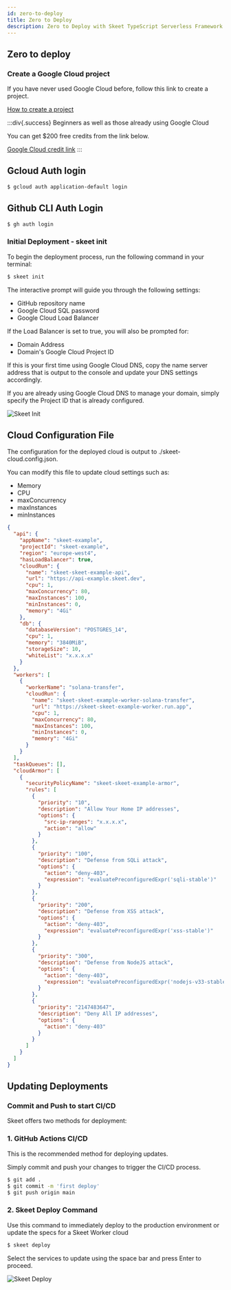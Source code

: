 ```yaml
---
id: zero-to-deploy
title: Zero to Deploy
description: Zero to Deploy with Skeet TypeScript Serverless Framework
---
```


## Zero to deploy

### Create a Google Cloud project

If you have never used Google Cloud before, follow this link to create a project.

[How to create a project](https://cloud.google.com/resource-manager/docs/creating-managing-projects)

:::div{.success}
Beginners as well as those already using Google Cloud

You can get $200 free credits from the link below.

[Google Cloud credit link](https://cloud.google.com/partners/partnercredit?pcn_code=0014M00001h3BjPQAU)
:::

## Gcloud Auth login

```bash
$ gcloud auth application-default login
```

## Github CLI Auth Login

```bash
$ gh auth login
```

### Initial Deployment - skeet init

To begin the deployment process, run the following command in your terminal:

```bash
$ skeet init
```

The interactive prompt will guide you through the following settings:

- GitHub repository name
- Google Cloud SQL password
- Google Cloud Load Balancer

If the Load Balancer is set to true, you will also be prompted for:

- Domain Address
- Domain's Google Cloud Project ID

If this is your first time using Google Cloud DNS, copy the name server address that is output to the console and update your DNS settings accordingly.

If you are already using Google Cloud DNS to manage your domain, simply specify the Project ID that is already configured.

![Skeet Init](https://storage.googleapis.com/skeet-assets/animation/skeet-init-compressed.gif)

## Cloud Configuration File

The configuration for the deployed cloud is output to ./skeet-cloud.config.json.

You can modify this file to update cloud settings such as:

- Memory
- CPU
- maxConcurrency
- maxInstances
- minInstances

```json
{
  "api": {
    "appName": "skeet-example",
    "projectId": "skeet-example",
    "region": "europe-west4",
    "hasLoadBalancer": true,
    "cloudRun": {
      "name": "skeet-skeet-example-api",
      "url": "https://api-example.skeet.dev",
      "cpu": 1,
      "maxConcurrency": 80,
      "maxInstances": 100,
      "minInstances": 0,
      "memory": "4Gi"
    },
    "db": {
      "databaseVersion": "POSTGRES_14",
      "cpu": 1,
      "memory": "3840MiB",
      "storageSize": 10,
      "whiteList": "x.x.x.x"
    }
  },
  "workers": [
    {
      "workerName": "solana-transfer",
      "cloudRun": {
        "name": "skeet-skeet-example-worker-solana-transfer",
        "url": "https://skeet-skeet-example-worker.run.app",
        "cpu": 1,
        "maxConcurrency": 80,
        "maxInstances": 100,
        "minInstances": 0,
        "memory": "4Gi"
      }
    }
  ],
  "taskQueues": [],
  "cloudArmor": [
    {
      "securityPolicyName": "skeet-skeet-example-armor",
      "rules": [
        {
          "priority": "10",
          "description": "Allow Your Home IP addresses",
          "options": {
            "src-ip-ranges": "x.x.x.x",
            "action": "allow"
          }
        },
        {
          "priority": "100",
          "description": "Defense from SQLi attack",
          "options": {
            "action": "deny-403",
            "expression": "evaluatePreconfiguredExpr('sqli-stable')"
          }
        },
        {
          "priority": "200",
          "description": "Defense from XSS attack",
          "options": {
            "action": "deny-403",
            "expression": "evaluatePreconfiguredExpr('xss-stable')"
          }
        },
        {
          "priority": "300",
          "description": "Defense from NodeJS attack",
          "options": {
            "action": "deny-403",
            "expression": "evaluatePreconfiguredExpr('nodejs-v33-stable')"
          }
        },
        {
          "priority": "2147483647",
          "description": "Deny All IP addresses",
          "options": {
            "action": "deny-403"
          }
        }
      ]
    }
  ]
}
```

## Updating Deployments

### Commit and Push to start CI/CD

Skeet offers two methods for deployment:

### 1. GitHub Actions CI/CD

This is the recommended method for deploying updates.

Simply commit and push your changes to trigger the CI/CD process.

```bash
$ git add .
$ git commit -m 'first deploy'
$ git push origin main
```

### 2. Skeet Deploy Command

Use this command to immediately deploy to the production environment or update the specs for a Skeet Worker cloud

```bash
$ skeet deploy
```

Select the services to update using the space bar and press Enter to proceed.

![Skeet Deploy](https://storage.googleapis.com/skeet-assets/animation/skeet-deploy-compressed.gif)
